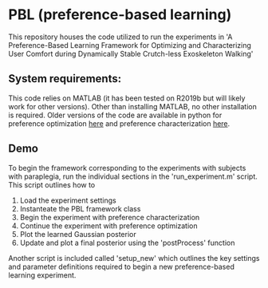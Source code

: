 # PBL (preference-based learning)
This repository houses the code utilized to run the experiments in 'A Preference-Based Learning Framework for Optimizing and Characterizing User Comfort during Dynamically Stable Crutch-less Exoskeleton Walking'


## System requirements:
This code relies on MATLAB (it has been tested on R2019b but will likely work for other versions). Other than installing MATLAB, no other installation is required. Older versions of the code are available in python for preference optimization [here](https://github.com/ernovoseller/CoSpar) and preference characterization [here](https://github.com/kli58/ROIAL). 

## Demo
To begin the framework corresponding to the experiments with subjects with paraplegia, run the individual sections in the 'run_experiment.m' script. This script outlines how to 
1. Load the experiment settings
2. Instanteate the PBL framework class
3. Begin the experiment with preference characterization
4. Continue the experiment with preference optimization
5. Plot the learned Gaussian posterior
6. Update and plot a final posterior using the 'postProcess' function

Another script is included called 'setup_new' which outlines the key settings and parameter definitions required to begin a new preference-based learning experiment.

